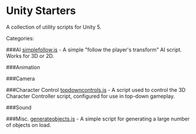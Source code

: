 # Unity Starters
A collection of utility scripts for Unity 5.


Categories:

###AI
[simplefollow.js](https://raw.githubusercontent.com/pflannery111/unity-starters/master/AI/Scripts/simplefollow.js) - A simple "follow the player's transform" AI script. Works for 3D or 2D.

###Animation

###Camera

###Character Control
[topdowncontrols.js](link) - A script used to control the 3D Character Controller script, configured for use in top-down gameplay.

###Sound

###Misc.
[generateobjects.js](link) - A simple script for generating a large number of objects on load.
